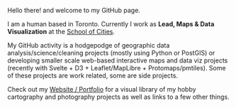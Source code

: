 Hello there! and welcome to my GitHub page. 

I am a human based in Toronto. Currently I work as **Lead, Maps & Data Visualization** at the [School of Cities](https://www.schoolofcities.utoronto.ca/). 

My GitHub activity is a hodgepodge of geographic data analysis/science/cleaning projects (mostly using Python or PostGIS) or developing smaller scale web-based interactive maps and data viz projects (recently with Svelte + D3 + Leaflet/MapLibre + Protomaps/pmtiles). Some of these projects are work related, some are side projects. 

Check out my [Website / Portfolio](https://jamaps.github.io/) for a visual library of my hobby cartography and photography projects as well as links to a few other things.
